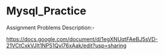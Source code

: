 # Mysql_Practice

Assignment Problems Description:-

https://docs.google.com/document/d/1egXNUqtFAeBJ5sVD-21VCtCxkVJIt1NP51Qvl76xAak/edit?usp=sharing

